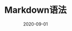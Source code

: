 ---
layout: blog
istop: true
book: false              
road: false            
title: "Markdown语法"
background: red
background-image:
category: Markdown
date: 2020-09-01
tags:
- github
- 模板
- git
---